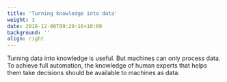 ```yaml
---
title: 'Turning knowledge into data'
weight: 3
date: 2018-12-06T09:29:16+10:00
background: ''
align: right
---
```


Turning data into knowledge is useful.
But machines can only process data. To achieve full automation, the knowledge of human experts that helps them take decisions should be available to machines as data.